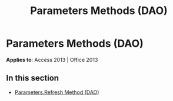 ﻿---
title: Parameters Methods (DAO)
TOCTitle: Methods
ms:assetid: 19ff6c34-042c-491c-a082-a80035a4fbf3
ms:mtpsurl: https://msdn.microsoft.com/en-us/library/Dn123876(v=office.15)
ms:contentKeyID: 52071516
ms.date: 09/18/2015
mtps_version: v=office.15
---

# Parameters Methods (DAO)


**Applies to**: Access 2013 | Office 2013

## In this section

  - [Parameters.Refresh Method (DAO)](parameters-refresh-method-dao.md)

